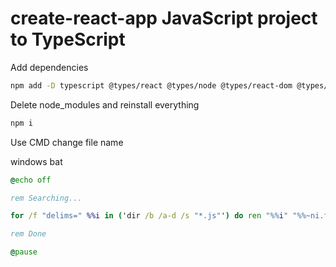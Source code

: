 # create-react-app JavaScript  project to TypeScript 

Add dependencies

```bash
npm add -D typescript @types/react @types/node @types/react-dom @types/jest
```

Delete node_modules and reinstall everything

```bash
npm i 
```

Use CMD change file name 

windows bat

```bat
@echo off

rem Searching...

for /f "delims=" %%i in ('dir /b /a-d /s "*.js"') do ren "%%i" "%%~ni.ts"

rem Done

@pause
```



